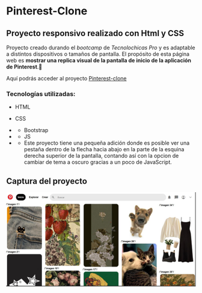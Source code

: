 # Pinterest-Clone
## Proyecto responsivo realizado con Html y CSS

Proyecto creado durando el *bootcamp* de _Tecnolochicas Pro_ y es adaptable a distintos dispositivos o tamaños de pantalla.
El propósito de esta página web es __mostrar una replica visual de la pantalla de inicio de la aplicación de Pinterest__.💛

Aquí podrás acceder al proyecto [Pinterest-clone](https://github.com/stephanyvlz/pinterest-clone)

### Tecnologías utilizadas:

* HTML
* CSS
* * Bootstrap
* * JS

* * Este proyecto tiene una pequeña adición donde es posible ver una pestaña dentro de la flecha hacia abajo en la parte de la esquina derecha superior de la pantalla, contando así con la opcion de cambiar de tema a oscuro gracias a un poco de JavaScript.


## Captura del proyecto
![Captura del proyecto](imagenes/Captura-clon.JPG)